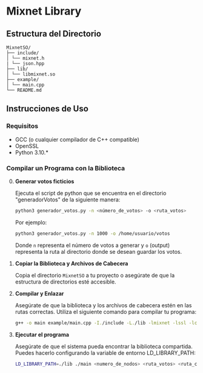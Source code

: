# Mixnet Library

## Estructura del Directorio

```plaintext
MixnetSO/
├── include/
│ └── mixnet.h
| └── json.hpp
├── lib/
│ └── libmixnet.so
├── example/
│ └── main.cpp
└── README.md
```

## Instrucciones de Uso

### Requisitos

- GCC (o cualquier compilador de C++ compatible)
- OpenSSL
- Python 3.10.*

### Compilar un Programa con la Biblioteca

0. **Generar votos ficticios**

    Ejecuta el script de python que se encuentra en el directorio "generadorVotos" de la siguiente manera:

    ```sh
    python3 generador_votos.py -n <número_de_votos> -o <ruta_votos>
    ```
    Por ejemplo:

    ```sh
    python3 generador_votos.py -n 1000 -o /home/usuario/votos
    ```
    Donde `n` representa el número de votos a generar y `o` (output) representa la ruta al directorio donde se desean guardar los votos.

1. **Copiar la Biblioteca y Archivos de Cabecera**

   Copia el directorio `MixnetSO` a tu proyecto o asegúrate de que la estructura de directorios esté accesible.

2. **Compilar y Enlazar**

   Asegúrate de que la biblioteca y los archivos de cabecera estén en las rutas correctas. Utiliza el siguiente comando para compilar tu programa:

   ```sh
   g++ -o main example/main.cpp -I./include -L./lib -lmixnet -lssl -lcrypto -std=c++17


2. **Ejecutar el programa**

   Asegúrate de que el sistema pueda encontrar la biblioteca compartida. Puedes hacerlo configurando la variable de entorno LD_LIBRARY_PATH:

   ```sh
   LD_LIBRARY_PATH=./lib ./main <numero_de_nodos> <ruta_votos> <ruta_cifrados> <ruta_descifrados>

